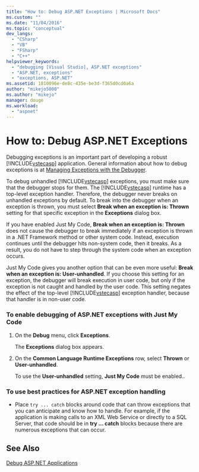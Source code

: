 ```yaml
---
title: "How to: Debug ASP.NET Exceptions | Microsoft Docs"
ms.custom: ""
ms.date: "11/04/2016"
ms.topic: "conceptual"
dev_langs: 
  - "CSharp"
  - "VB"
  - "FSharp"
  - "C++"
helpviewer_keywords: 
  - "debugging [Visual Studio], ASP.NET exceptions"
  - "ASP.NET, exceptions"
  - "exceptions, ASP.NET"
ms.assetid: 1810096e-de8c-435e-be3d-f365d0cd0a6a
author: "mikejo5000"
ms.author: "mikejo"
manager: douge
ms.workload: 
  - "aspnet"
---
```

# How to: Debug ASP.NET Exceptions
Debugging exceptions is an important part of developing a robust [!INCLUDE[vstecasp](../code-quality/includes/vstecasp_md.md)] application. General information about how to debug exceptions is at [Managing Exceptions with the Debugger](../debugger/managing-exceptions-with-the-debugger.md).  
  
 To debug unhandled [!INCLUDE[vstecasp](../code-quality/includes/vstecasp_md.md)] exceptions, you must make sure that the debugger stops for them. The [!INCLUDE[vstecasp](../code-quality/includes/vstecasp_md.md)] runtime has a top-level exception handler. Therefore, the debugger never breaks on unhandled exceptions by default. To break into the debugger when an exception is thrown, you must select **Break when an exception is: Thrown** setting for that specific exception in the **Exceptions** dialog box.  
  
 If you have enabled Just My Code, **Break when an exception is: Thrown** does not cause the debugger to break immediately if an exception is thrown in a .NET Framework method or other system code. Instead, execution continues until the debugger hits non-system code, then it breaks. As a result, you do not have to step through the system code when an exception occurs.  
  
 Just My Code gives you another option that can be even more useful: **Break when an exception is: User-unhandled**. If you choose this setting for an exception, the debugger will break execution in user code, but only if the exception is not caught and handled by the user code. This setting negates the effect of the top-level [!INCLUDE[vstecasp](../code-quality/includes/vstecasp_md.md)] exception handler, because that handler is in non-user code.  
  
### To enable debugging of ASP.NET exceptions with Just My Code  
  
1.  On the **Debug** menu, click **Exceptions**.  
  
     The **Exceptions** dialog box appears.  
  
2.  On the **Common Language Runtime Exceptions** row, select **Thrown** or **User-unhandled**.  
  
     To use the **User-unhandled** setting, **Just My Code** must be enabled..  
  
### To use best practices for ASP.NET exception handling  
  
-   Place `try ... catch` blocks around code that can throw exceptions that you can anticipate and know how to handle. For example, if the application is making calls to an XML Web Service or directly to a SQL Server, that code should be in **try ... catch** blocks because there are numerous exceptions that can occur.

## See Also
[Debug ASP.NET Applications](../debugger/how-to-enable-debugging-for-aspnet-applications.md)